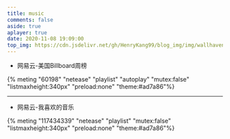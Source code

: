 ```yaml
---
title: music
comments: false
aside: true
aplayer: true
date: 2020-11-08 19:09:00
top_img: https://cdn.jsdelivr.net/gh/HenryKang99/blog_img/img/wallhaven-95opxx.jpg
---
```


- 网易云-美国Billboard周榜

{% meting "60198" "netease" "playlist" "autoplay" "mutex:false" "listmaxheight:340px" "preload:none" "theme:#ad7a86"%}

----

- 网易云-我喜欢的音乐

{% meting "117434339" "netease" "playlist" "mutex:false" "listmaxheight:340px" "preload:none" "theme:#ad7a86"%}